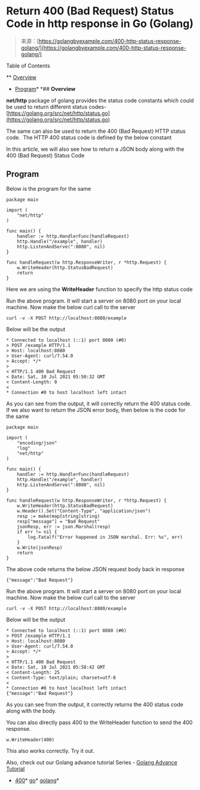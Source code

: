 <!--yml
category: 未分类
date: 2024-10-13 06:38:24
-->

# Return 400 (Bad Request) Status Code in http response in Go (Golang)

> 来源：[https://golangbyexample.com/400-http-status-response-golang/](https://golangbyexample.com/400-http-status-response-golang/)

Table of Contents

 **   [Overview](#Overview "Overview")
*   [Program](#Program "Program")*  *## **Overview**

**net/http** package of golang provides the status code constants which could be used to return different status codes- [https://golang.org/src/net/http/status.go](https://golang.org/src/net/http/status.go)

The same can also be used to return the 400 (Bad Request) HTTP status code.  The HTTP 400 status code is defined by the below constant

In this article, we will also see how to return a JSON body along with the 400 (Bad Request) Status Code

## **Program**

Below is the program for the same

```
package main

import (
	"net/http"
)

func main() {
	handler := http.HandlerFunc(handleRequest)
	http.Handle("/example", handler)
	http.ListenAndServe(":8080", nil)
}

func handleRequest(w http.ResponseWriter, r *http.Request) {
	w.WriteHeader(http.StatusBadRequest)
	return
}
```

Here we are using the **WriteHeader** function to specify the http status code

Run the above program. It will start a server on 8080 port on your local machine. Now make the below curl call to the server

```
curl -v -X POST http://localhost:8080/example
```

Below will be the output

```
* Connected to localhost (::1) port 8080 (#0)
> POST /example HTTP/1.1
> Host: localhost:8080
> User-Agent: curl/7.54.0
> Accept: */*
> 
< HTTP/1.1 400 Bad Request
< Date: Sat, 10 Jul 2021 05:50:32 GMT
< Content-Length: 0
< 
* Connection #0 to host localhost left intact
```

As you can see from the output, it will correctly return the 400 status code. If we also want to return the JSON error body, then below is the code for the same

```
package main

import (
	"encoding/json"
	"log"
	"net/http"
)

func main() {
	handler := http.HandlerFunc(handleRequest)
	http.Handle("/example", handler)
	http.ListenAndServe(":8080", nil)
}

func handleRequest(w http.ResponseWriter, r *http.Request) {
	w.WriteHeader(http.StatusBadRequest)
	w.Header().Set("Content-Type", "application/json")
	resp := make(map[string]string)
	resp["message"] = "Bad Request"
	jsonResp, err := json.Marshal(resp)
	if err != nil {
		log.Fatalf("Error happened in JSON marshal. Err: %s", err)
	}
	w.Write(jsonResp)
	return
}
```

The above code returns the below JSON request body back in response

```
{"message":"Bad Request"}
```

Run the above program. It will start a server on 8080 port on your local machine. Now make the below curl call to the server

```
curl -v -X POST http://localhost:8080/example
```

Below will be the output

```
* Connected to localhost (::1) port 8080 (#0)
> POST /example HTTP/1.1
> Host: localhost:8080
> User-Agent: curl/7.54.0
> Accept: */*
> 
< HTTP/1.1 400 Bad Request
< Date: Sat, 10 Jul 2021 05:58:42 GMT
< Content-Length: 25
< Content-Type: text/plain; charset=utf-8
< 
* Connection #0 to host localhost left intact
{"message":"Bad Request"}
```

As you can see from the output, it correctly returns the 400 status code along with the body.

You can also directly pass 400 to the WriteHeader function to send the 400 response.

```
w.WriteHeader(400)
```

This also works correctly. Try it out.

Also, check out our Golang advance tutorial Series - [Golang Advance Tutorial](https://golangbyexample.com/golang-comprehensive-tutorial/)

*   [400](https://golangbyexample.com/tag/400/)*   [go](https://golangbyexample.com/tag/go/)*   [golang](https://golangbyexample.com/tag/golang/)*